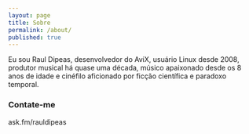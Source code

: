 ```yaml
---
layout: page
title: Sobre
permalink: /about/
published: true
---
```


Eu sou Raul Dipeas, desenvolvedor do AviX, usuário Linux desde 2008, produtor musical há quase uma década, músico apaixonado desde os 8 anos de idade e cinéfilo aficionado por ficção científica e paradoxo temporal.

### Contate-me

ask.fm/rauldipeas